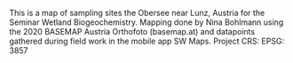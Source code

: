 This is a map of sampling sites the Obersee near Lunz, Austria for the Seminar Wetland Biogeochemistry. 
Mapping done by Nina Bohlmann using the 2020 BASEMAP Austria Orthofoto (basemap.at) and datapoints gathered during field work in the mobile app SW Maps. 
Project CRS: EPSG: 3857
